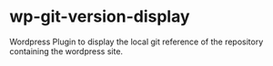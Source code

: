 wp-git-version-display
======================


Wordpress Plugin to display the local git reference of the repository containing the wordpress site.
